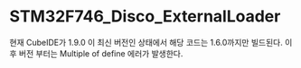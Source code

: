 # STM32F746_Disco_ExternalLoader
현재 CubeIDE가 1.9.0 이 최신 버전인 상태에서 해당 코드는 1.6.0까지만 빌드된다.
이후 버전 부터는 Multiple of define 에러가 발생한다.
